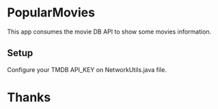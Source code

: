 PopularMovies
========================

This app consumes the movie DB API to show some movies information.

Setup
-----

Configure your TMDB API_KEY on NetworkUtils.java file.

Thanks
======